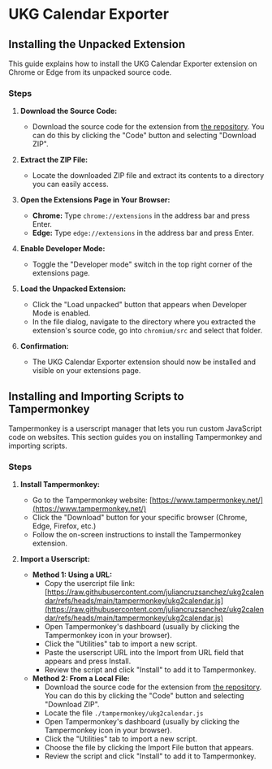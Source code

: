 # UKG Calendar Exporter

## Installing the Unpacked Extension

This guide explains how to install the UKG Calendar Exporter extension on Chrome or Edge from its unpacked source code.

### Steps

1. **Download the Source Code:**
   - Download the source code for the extension from [the repository](https://github.com/juliancruzsanchez/ukg2calendar). You can do this by clicking the "Code" button and selecting "Download ZIP".

2. **Extract the ZIP File:**
   - Locate the downloaded ZIP file and extract its contents to a directory you can easily access.

3. **Open the Extensions Page in Your Browser:**
   - **Chrome:** Type `chrome://extensions` in the address bar and press Enter.
   - **Edge:** Type `edge://extensions` in the address bar and press Enter.

4. **Enable Developer Mode:**
   - Toggle the "Developer mode" switch in the top right corner of the extensions page.

5. **Load the Unpacked Extension:**
   - Click the "Load unpacked" button that appears when Developer Mode is enabled.
   - In the file dialog, navigate to the directory where you extracted the extension's source code, go into `chromium/src` and select that folder.

6. **Confirmation:**
   - The UKG Calendar Exporter extension should now be installed and visible on your extensions page.

## Installing and Importing Scripts to Tampermonkey

Tampermonkey is a userscript manager that lets you run custom JavaScript code on websites. This section guides you on installing Tampermonkey and importing scripts.

### Steps

1. **Install Tampermonkey:**
   - Go to the Tampermonkey website: [https://www.tampermonkey.net/](https://www.tampermonkey.net/)
   - Click the "Download" button for your specific browser (Chrome, Edge, Firefox, etc.)
   - Follow the on-screen instructions to install the Tampermonkey extension.

2. **Import a Userscript:**
   - **Method 1: Using a URL:**
     - Copy the usercript file link: [https://raw.githubusercontent.com/juliancruzsanchez/ukg2calendar/refs/heads/main/tampermonkey/ukg2calendar.js](https://raw.githubusercontent.com/juliancruzsanchez/ukg2calendar/refs/heads/main/tampermonkey/ukg2calendar.js)
     - Open Tampermonkey's dashboard (usually by clicking the Tampermonkey icon in your browser).
     - Click the "Utilities" tab to import a new script.
     - Paste the userscript URL into the Import from URL field that appears and press Install.
     - Review the script and click "Install" to add it to Tampermonkey.
   - **Method 2: From a Local File:**
     - Download the source code for the extension from [the repository](https://github.com/juliancruzsanchez/ukg2calendar). You can do this by clicking the "Code" button and selecting "Download ZIP".
     - Locate the file `./tampermonkey/ukg2calendar.js`
     - Open Tampermonkey's dashboard (usually by clicking the Tampermonkey icon in your browser).
     - Click the "Utilities" tab to import a new script.
     - Choose the file by clicking the Import File button that appears.
     - Review the script and click "Install" to add it to Tampermonkey.
